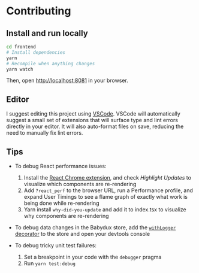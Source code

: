 # Contributing
## Install and run locally

```bash
cd frontend
# Install dependencies
yarn
# Recompile when anything changes
yarn watch
```

Then, open [http://localhost:8081]() in your browser.

## Editor

I suggest editing this project using [VSCode](https://code.visualstudio.com/). VSCode will automatically suggest a small set of extensions that will surface type and lint errors directly in your editor. It will also auto-format files on save, reducing the need to manually fix lint errors.

## Tips

- To debug React performance issues:

  1. Install the [React Chrome extension](https://chrome.google.com/webstore/detail/react-developer-tools/fmkadmapgofadopljbjfkapdkoienihi), and check *Highlight Updates* to visualize which components are re-rendering
  2. Add `?react_perf` to the browser URL, run a Performance profile, and expand User Timings to see a flame graph of exactly what work is being done while re-rendering
  3. Yarn install `why-did-you-update` and add it to index.tsx to visualize why components are re-rendering

- To debug data changes in the Babydux store, add the [`withLogger` decorator](https://github.com/bayesimpact/tds-frontend/blob/7c3c91b/src/services/store.ts#L102) to the store and open your devtools console

- To debug tricky unit test failures:
  1. Set a breakpoint in your code with the `debugger` pragma
  2. Run `yarn test:debug`
